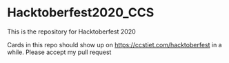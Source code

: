 # Hacktoberfest2020_CCS
This is the repository for Hacktoberfest 2020

Cards in this repo should show up on https://ccstiet.com/hacktoberfest in a while.
Please accept my pull request

